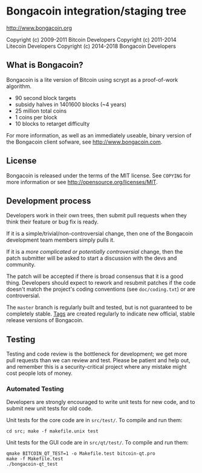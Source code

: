 Bongacoin integration/staging tree
================================

http://www.bongacoin.org

Copyright (c) 2009-2011 Bitcoin Developers
Copyright (c) 2011-2014 Litecoin Developers
Copyright (c) 2014-2018 Bongacoin Developers

What is Bongacoin?
----------------

Bongacoin is a lite version of Bitcoin using scrypt as a proof-of-work algorithm.
 - 90 second block targets
 - subsidy halves in 1401600 blocks (~4 years)
 - 25 million total coins
 - 1 coins per block
 - 10 blocks to retarget difficulty

For more information, as well as an immediately useable, binary version of
the Bongacoin client sofware, see http://www.bongacoin.com.

License
-------

Bongacoin is released under the terms of the MIT license. See `COPYING` for more
information or see http://opensource.org/licenses/MIT.

Development process
-------------------

Developers work in their own trees, then submit pull requests when they think
their feature or bug fix is ready.

If it is a simple/trivial/non-controversial change, then one of the Bongacoin
development team members simply pulls it.

If it is a *more complicated or potentially controversial* change, then the patch
submitter will be asked to start a discussion with the devs and community.

The patch will be accepted if there is broad consensus that it is a good thing.
Developers should expect to rework and resubmit patches if the code doesn't
match the project's coding conventions (see `doc/coding.txt`) or are
controversial.

The `master` branch is regularly built and tested, but is not guaranteed to be
completely stable. [Tags](https://github.com/bongacoin/bongacoin/tags) are created
regularly to indicate new official, stable release versions of Bongacoin.

Testing
-------

Testing and code review is the bottleneck for development; we get more pull
requests than we can review and test. Please be patient and help out, and
remember this is a security-critical project where any mistake might cost people
lots of money.

### Automated Testing

Developers are strongly encouraged to write unit tests for new code, and to
submit new unit tests for old code.

Unit tests for the core code are in `src/test/`. To compile and run them:

    cd src; make -f makefile.unix test

Unit tests for the GUI code are in `src/qt/test/`. To compile and run them:

    qmake BITCOIN_QT_TEST=1 -o Makefile.test bitcoin-qt.pro
    make -f Makefile.test
    ./bongacoin-qt_test

